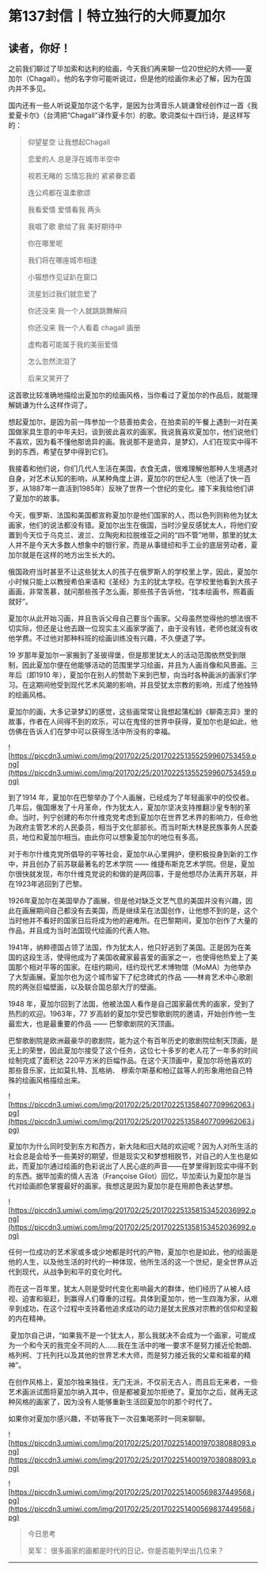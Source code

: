 # 第137封信丨特立独行的大师夏加尔

## 读者，你好！

之前我们聊过了毕加索和达利的绘画，今天我们再来聊一位20世纪的大师——夏加尔（Chagall）。他的名字你可能听说过，但是他的绘画你未必了解，因为在国内并不多见。

国内还有一些人听说夏加尔这个名字，是因为台湾音乐人姚谦曾经创作过一首《我爱夏卡尔》（台湾把“Chagall”译作夏卡尔）的歌。歌词类似十四行诗，是这样写的：

> 仰望星空  让我想起Chagall
> 
> 恋爱的人  总是浮在城市半空中
> 
> 视若无睹的  忘情忘我的  紧紧眷恋着
> 
> 连公鸡都在温柔歌颂
> 
> 我看爱情  爱情看我  两头
> 
> 我唱了歌  歌给了我  美好期待中
> 
> 
> 
> 你在哪里呢
> 
> 我们将在哪座城市相逢
> 
> 小猫想作见证趴在窗口
> 
> 流星划过我们就恋爱了
> 
> 
> 
> 你还没来  我一个人就跳跳舞解闷
> 
> 你还没来  我一个人看着 chagall 画册
> 
> 虚构着可能属于我的美丽爱情
> 
> 怎么忽然流泪了
> 
> 后来又笑开了

这首歌比较准确地描绘出夏加尔的绘画风格，当你看过了夏加尔的作品后，就能理解姚谦为什么这样作词了。

想起夏加尔，是因为前一阵参加一个慈善拍卖会，在拍卖前的午餐上遇到一对在美国做家具生意的中年夫妇，谈到彼此喜欢的画家。我说我喜欢夏加尔，他们说他们不喜欢，因为看不懂他那诡异的画。我说那不是诡异，是梦幻，人们在现实中得不到的东西，希望在梦中得到它们。

我接着和他们说，你们几代人生活在美国，衣食无虞，很难理解他那种人生境遇对自身，对艺术认知的影响，从某种角度上讲，夏加尔的世纪人生（他活了快一百岁，从1887年一直活到1985年）反映了世界一个世纪的变化。接下来我给他们讲了夏加尔的故事。

今天，俄罗斯、法国和美国都宣称夏加尔是他们国家的人，而以色列则称他为犹太画家，他们的说法都没有错。夏加尔出生在俄国，当时沙皇反感犹太人，将他们安置到今天位于乌克兰、波兰、立陶宛和拉脱维亚之间的“四不管”地带，那里的犹太人并不是今天大多数人想象中的银行家，而是从事缝纫和手工业的底层劳动者，夏加尔就是在这样的地方出生长大的。

俄国政府当时甚至不让这些犹太人的孩子在俄罗斯人的学校里上学，因此，夏加尔小时候只能上以教授希伯来语和《圣经》为主的犹太学校。在学校里他看到大孩子画画，非常羡慕，就问那些孩子怎么画，那些孩子告诉他，“找本绘画书，照着画就好”。

夏加尔从此开始习画，并且告诉父母自己要当个画家。父母虽然觉得他的想法很不切实际，但还是让他去跟一位现实主义画家学画了，由于没有钱，老师也就没有收他学费。不过他对那种科班的绘画训练没有兴趣，不久便退了学。

19 岁那年夏加尔一家搬到了圣彼得堡，但是那里犹太人的活动范围依然受到限制，因此夏加尔便在他能够活动的范围里学习绘画，并且为人画肖像和风景画。三年后（即1910 年），夏加尔在别人的赞助下来到巴黎，向当时各种画派的画家们学习。在这期间他受到现代艺术风潮的影响，并且受犹太宗教的影响，形成了他独特的绘画风格。

夏加尔的画，大多记录梦幻的感觉，这些画常常让我想起蒲松龄《聊斋志异》里的故事，作者在人间得不到的欢乐，可以在鬼怪的世界中获得，夏加尔也是如此，他仿佛在告诉人们在梦中可以获得生活中所没有的幸福。

![https://piccdn3.umiwi.com/img/201702/25/201702251355259960753459.png](https://piccdn3.umiwi.com/img/201702/25/201702251355259960753459.png)

到了1914 年，夏加尔在巴黎举办了个人画展，已经成为了年轻画家中的佼佼者。几年后，俄国爆发了十月革命，作为犹太人，夏加尔坚决支持推翻沙皇专制的革命。当时，列宁创建的布尔什维克党考虑到夏加尔在世界艺术界的影响力，任命他为政府主管艺术的人民委员，相当于文化部部长。而当时斯大林是民族事务人民委员，地位和夏加尔相当。由此你可以想象夏加尔的地位有多高。

对于布尔什维克党所倡导的平等社会，夏加尔从心里拥护，便积极投身到新的工作中，并且创办了前苏联最著名的艺术学院 —— 维捷布斯克艺术学院。但是，夏加尔很快就发现，布尔什维克党说的和做的是两回事，于是他想尽办法离开苏联，并在1923年逃回到了巴黎。

1926年夏加尔在美国举办了画展，但是他对缺乏文艺气息的美国并没有兴趣，因此在画展期间自己都没有去美国，而是继续呆在法国创作，让他想不到的是，这个当时他并不看好的国家日后将成为他的避难所。在巴黎期间，夏加尔创作了大量的作品，并且成为当时法国现代绘画的代表人物。

1941年，纳粹德国占领了法国，作为犹太人，他只好逃到了美国。正是因为在美国的这段生活，使得他成为了美国收藏家最喜爱的画家之一，也使得他热爱上了美国那个相对平等的国家。在纽约期间，纽约现代艺术博物馆（MoMA）为他举办了大型画展。夏加尔也为这个城市留下了纪念碑式的作品 ——林肯艺术中心歌剧院的两张巨幅壁画，以及联合国总部大厅的壁画。

1948 年，夏加尔回到了法国，他被法国人看作是自己国家最优秀的画家，受到了热烈的欢迎。1963年，77 岁高龄的夏加尔受巴黎歌剧院的邀请，开始创作他一生最宏大，也是最重要的作品 —— 巴黎歌剧院的天顶画。

巴黎歌剧院是欧洲最豪华的歌剧院，能为这个有百年历史的歌剧院绘制天顶画，是无上的荣誉，因此夏加尔接受了这个任务，这位七十多岁的老人花了一年多的时间绘制完成了面积达 220平方米的巨幅作品。在这个天顶画中，夏加尔将他喜欢的那些音乐家，比如莫扎特、瓦格纳、 穆索尔斯基和柏辽兹等人的形象用他自己特殊的绘画风格描绘出来。

![https://piccdn3.umiwi.com/img/201702/25/201702251358407709962063.jpg](https://piccdn3.umiwi.com/img/201702/25/201702251358407709962063.jpg)

夏加尔为什么同时受到东方和西方，新大陆和旧大陆的欢迎呢？因为人对所生活的社会总是会给予一些美好的期望，但是现实又和梦想相脱节，对自己的人生也是如此，而夏加尔通过绘画的色彩说出了人民心底的声音——在梦里得到现实中得不到的东西。据毕加索的情人吉洛（Françoise Gilot）回忆，毕加索认为夏加尔是当代对绘画颜色掌握最好的画家。我想这是因为夏加尔是在用颜色表达梦想。

![https://piccdn3.umiwi.com/img/201702/25/201702251358153452036992.png](https://piccdn3.umiwi.com/img/201702/25/201702251358153452036992.png)

任何一位成功的艺术家或多或少地都是时代的产物，夏加尔也是如此，他的绘画是他的人生，以及他生活的时代的一种体现，他所生活的这一个世纪，是全世界从近代到现代，从战争到和平的变化时代。

而在这一百年里，犹太人则是受时代变化影响最大的群体，他们经历了从被人歧视、迫害和驱赶，到赢得人们尊重的过程。具体到夏加尔，他一生四海为家，从艰辛到成功，在这个过程中支持着他追求成功的动力是犹太民族对宗教的信仰和坚毅的内在精神。

 夏加尔自己讲，“如果我不是一个犹太人，那么我就决不会成为一个画家，可能成为一个和今天的我完全不同的人……我在生活中的唯一要求不是努力接近伦勃朗、格列柯、丁托列托以及其他的世界艺术大师，而是努力接近我的父辈和祖辈的精神”。

在创作风格上，夏加尔独来独往，无门无派，不仅前无古人，而且后无来者，一些艺术画派试图将夏加尔纳入其中，但是都被夏加尔拒绝了。夏加尔之后，就再无这种风格的画家了，因为没有人能够重新生活回夏加尔的那个时代了。

如果你对夏加尔感兴趣，不妨等我下一次召集喝茶时一同来聊聊。

![https://piccdn3.umiwi.com/img/201702/25/201702251400197038088093.png](https://piccdn3.umiwi.com/img/201702/25/201702251400197038088093.png)

![https://piccdn3.umiwi.com/img/201702/25/201702251400569837449568.jpg](https://piccdn3.umiwi.com/img/201702/25/201702251400569837449568.jpg)

> 今日思考
> 
> 吴军： 很多画家的画都是时代的日记，你是否能列举出几位来？

---
